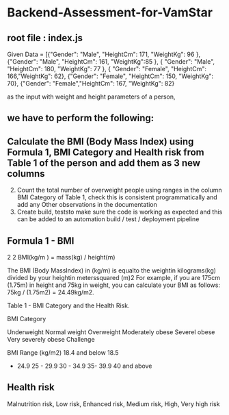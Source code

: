 # Backend-Assessment-for-VamStar

## root file : index.js

 Given Data = [{"Gender": "Male", "HeightCm": 171, "WeightKg": 96 }, {"Gender": "Male", "HeightCm": 161,
"WeightKg":85 }, { "Gender": "Male", "HeightCm": 180, "WeightKg": 77 }, { "Gender": "Female",
"HeightCm": 166,"WeightKg": 62}, {"Gender": "Female", "HeightCm": 150, "WeightKg": 70},
{"Gender": "Female","HeightCm": 167, "WeightKg": 82} 

as the input with weight and height
parameters of a person, 
## we have to perform the following:
## Calculate the BMI (Body Mass Index) using Formula 1, BMI Category and Health risk from Table 1 of the person and add them as 3 new columns

2) Count the total number of overweight people using ranges in the column BMI Category of
Table 1, check this is consistent programmatically and add any Other observations in the
documentation
3) Create build, teststo make sure the code is working as expected and this can be added to an
automation build / test / deployment pipeline

## Formula 1 - BMI
2 2 BMI(kg/m ) = mass(kg) / height(m)

The BMI (Body MassIndex) in (kg/m) is equalto the weightin kilograms(kg) divided by your heightin
meterssquared (m)2 For example, if you are 175cm (1.75m) in height and 75kg in weight, you can
calculate your BMI as follows: 75kg / (1.75m2) = 24.49kg/m2.


Table 1 - BMI Category and the Health Risk.

BMI Category

Underweight Normal weight Overweight Moderately obese Severel obese Very severely obese
Challenge

BMI Range (kg/m2)
18.4 and below 18.5
- 24.9
25 - 29.9
30 - 34.9
35- 39.9
40 and above

## Health risk

Malnutrition risk, Low risk, Enhanced risk, Medium risk, High, Very high risk
